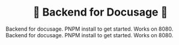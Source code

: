 <h1 align="center">🚀 Backend for Docusage 🚀</h1>

B a c k e n d   f o r   d o c u s a g e .   P N P M   i n s t a l l   t o   g e t   s t a r t e d .   W o r k s   o n   8 0 8 0 . 
 
 B a c k e n d   f o r   d o c u s a g e .   P N P M   i n s t a l l   t o   g e t   s t a r t e d .   W o r k s   o n   8 0 8 0 . 
 
 
